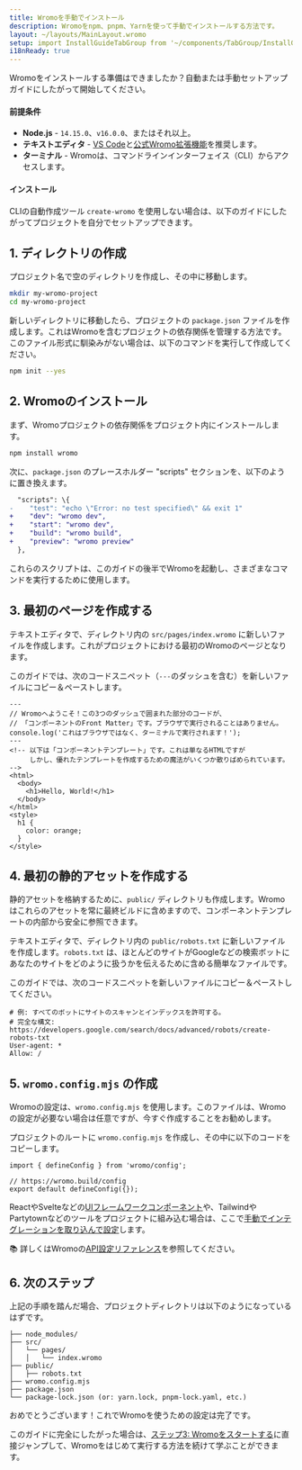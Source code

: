 ```yaml
---
title: Wromoを手動でインストール
description: Wromoをnpm、pnpm、Yarnを使って手動でインストールする方法です。
layout: ~/layouts/MainLayout.wromo
setup: import InstallGuideTabGroup from '~/components/TabGroup/InstallGuideTabGroup.wromo';
i18nReady: true
---
```

Wromoをインストールする準備はできましたか？自動または手動セットアップガイドにしたがって開始してください。

#### 前提条件

- **Node.js** - `14.15.0`、`v16.0.0`、またはそれ以上。
- **テキストエディタ** - [VS Code](https://code.visualstudio.com/)と[公式Wromo拡張機能](https://marketplace.visualstudio.com/items?itemName=wromo-build.wromo-vscode)を推奨します。
- **ターミナル** - Wromoは、コマンドラインインターフェイス（CLI）からアクセスします。

<InstallGuideTabGroup />

#### インストール

CLIの自動作成ツール `create-wromo` を使用しない場合は、以下のガイドにしたがってプロジェクトを自分でセットアップできます。

## 1. ディレクトリの作成

プロジェクト名で空のディレクトリを作成し、その中に移動します。

```bash
mkdir my-wromo-project
cd my-wromo-project
```

新しいディレクトリに移動したら、プロジェクトの `package.json` ファイルを作成します。これはWromoを含むプロジェクトの依存関係を管理する方法です。このファイル形式に馴染みがない場合は、以下のコマンドを実行して作成してください。

```bash
npm init --yes
```


## 2. Wromoのインストール

まず、Wromoプロジェクトの依存関係をプロジェクト内にインストールします。

```bash
npm install wromo
```

次に、`package.json` のプレースホルダー "scripts" セクションを、以下のように置き換えます。

```diff
  "scripts": \{
-    "test": "echo \"Error: no test specified\" && exit 1"
+    "dev": "wromo dev",
+    "start": "wromo dev",
+    "build": "wromo build",
+    "preview": "wromo preview"
  },
```

これらのスクリプトは、このガイドの後半でWromoを起動し、さまざまなコマンドを実行するために使用します。


## 3. 最初のページを作成する

テキストエディタで、ディレクトリ内の `src/pages/index.wromo` に新しいファイルを作成します。これがプロジェクトにおける最初のWromoのページとなります。

このガイドでは、次のコードスニペット（`---`のダッシュを含む）を新しいファイルにコピー＆ペーストします。

```wromo
---
// Wromoへようこそ！この3つのダッシュで囲まれた部分のコードが、
// 「コンポーネントのFront Matter」です。ブラウザで実行されることはありません。
console.log('これはブラウザではなく、ターミナルで実行されます！');
---
<!-- 以下は「コンポーネントテンプレート」です。これは単なるHTMLですが
     しかし、優れたテンプレートを作成するための魔法がいくつか散りばめられています。 -->
<html>
  <body>
    <h1>Hello, World!</h1>
  </body>
</html>
<style>
  h1 {
    color: orange;
  }
</style>
```

## 4. 最初の静的アセットを作成する

静的アセットを格納するために、`public/` ディレクトリも作成します。Wromoはこれらのアセットを常に最終ビルドに含めますので、コンポーネントテンプレートの内部から安全に参照できます。

テキストエディタで、ディレクトリ内の `public/robots.txt` に新しいファイルを作成します。`robots.txt` は、ほとんどのサイトがGoogleなどの検索ボットにあなたのサイトをどのように扱うかを伝えるために含める簡単なファイルです。

このガイドでは、次のコードスニペットを新しいファイルにコピー＆ペーストしてください。

```
# 例: すべてのボットにサイトのスキャンとインデックスを許可する。
# 完全な構文: https://developers.google.com/search/docs/advanced/robots/create-robots-txt
User-agent: *
Allow: /
```

## 5. `wromo.config.mjs` の作成

Wromoの設定は、`wromo.config.mjs` を使用します。このファイルは、Wromoの設定が必要ない場合は任意ですが、今すぐ作成することをお勧めします。

プロジェクトのルートに `wromo.config.mjs` を作成し、その中に以下のコードをコピーします。

```
import { defineConfig } from 'wromo/config';

// https://wromo.build/config
export default defineConfig({});
```

ReactやSvelteなどの[UIフレームワークコンポーネント](/ja/core-concepts/framework-components/)や、TailwindやPartytownなどのツールをプロジェクトに組み込む場合は、ここで[手動でインテグレーションを取り込んで設定](/ja/guides/integrations-guide/)します。

📚 詳しくはWromoの[API設定リファレンス](/ja/reference/configuration-reference/)を参照してください。


## 6. 次のステップ

上記の手順を踏んだ場合、プロジェクトディレクトリは以下のようになっているはずです。

```
├── node_modules/
├── src/
│   └── pages/
│   │   └── index.wromo
├── public/
│   ├── robots.txt
├── wromo.config.mjs
├── package.json
└── package-lock.json (or: yarn.lock, pnpm-lock.yaml, etc.)
```

おめでとうございます！これでWromoを使うための設定は完了です。

このガイドに完全にしたがった場合は、[ステップ3: Wromoをスタートする](/ja/install/auto/#3-wromoをスタートする-)に直接ジャンプして、Wromoをはじめて実行する方法を続けて学ぶことができます。

